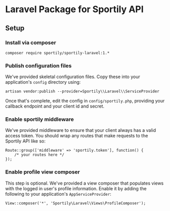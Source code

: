 # Laravel Package for Sportily API

## Setup

### Install via composer

```
composer require sportily/sportily-laravel:1.*
```

### Publish configuration files

We've provided skeletal configuration files. Copy these into your application's ```config``` directory using:

```
artisan vendor:publish --provider=Sportily\\Laravel\\ServiceProvider
```

Once that's complete, edit the config in ```config/sportily.php```, providing your callback endpoint and your client id and secret.

### Enable sportily middleware

We've provided middleware to ensure that your client always has a valid access token. You should wrap any routes that make requests to the Sportily API like so:

```
Route::group(['middleware' => 'sportily.token'], function() {
    /* your routes here */
});
```

### Enable profile view composer

This step is optional. We've provided a view composer that populates views with the logged in user's profile information. Enable it by adding the following to your application's ```AppServiceProvider```:

```
View::composer('*', 'Sportily\Laravel\Views\ProfileComposer');
```
